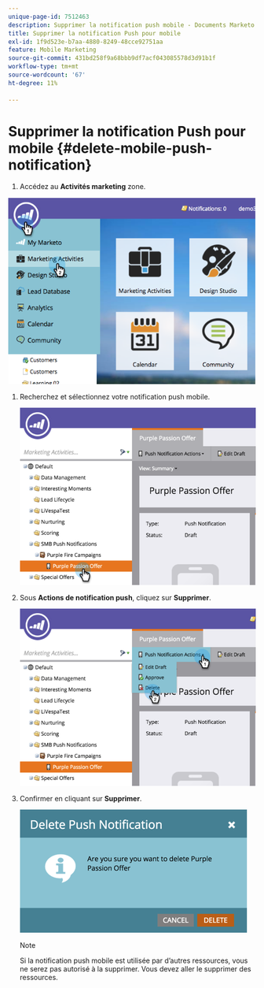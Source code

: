 ```yaml
---
unique-page-id: 7512463
description: Supprimer la notification push mobile - Documents Marketo - Documentation du produit
title: Supprimer la notification Push pour mobile
exl-id: 1f9d523e-b7aa-4880-8249-48cce92751aa
feature: Mobile Marketing
source-git-commit: 431bd258f9a68bbb9df7acf043085578d3d91b1f
workflow-type: tm+mt
source-wordcount: '67'
ht-degree: 11%

---
```


# Supprimer la notification Push pour mobile {#delete-mobile-push-notification}

1. Accédez au **Activités marketing** zone.

![](assets/image2015-4-22-18-3a42-3a36.png)

1. Recherchez et sélectionnez votre notification push mobile.

   ![](assets/image2015-4-22-18-3a43-3a21.png)

1. Sous **Actions de notification push**, cliquez sur **Supprimer**.

   ![](assets/image2015-4-22-18-3a43-3a38.png)

1. Confirmer en cliquant sur **Supprimer**.

   ![](assets/image2015-4-22-18-3a43-3a51.png)

   >[!NOTE]
   >
   >Si la notification push mobile est utilisée par d’autres ressources, vous ne serez pas autorisé à la supprimer. Vous devez aller le supprimer des ressources.
